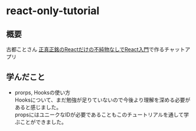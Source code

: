 # react-only-tutorial

## 概要
古都ことさん [正真正銘のReactだけの不純物なしでReact入門](https://sbfl.net/blog/2019/02/20/react-only-tutorial/)で作るチャットアプリ

## 学んだこと
- prorps, Hooksの使い方<br>
Hooksについて、まだ勉強が足りていないので今後より理解を深める必要があると感じました。<br>
propsにはユニークなIDが必要であることもこのチュートリアルを通して学ぶことができました。
